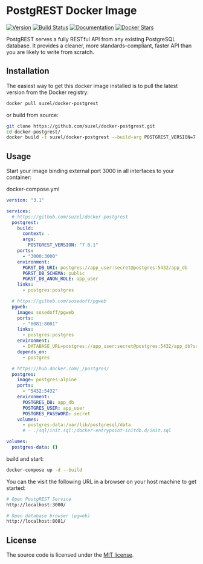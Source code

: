 # PostgREST Docker Image

[![Version](https://img.shields.io/badge/version-7.0.1-blue.svg?style=flat-square)](https://github.com/begriffs/postgrest/tree/master "Version : 7.0.1")
[![Build Status](https://img.shields.io/travis/suzel/docker-postgrest/master?style=flat-square)](https://travis-ci.org/suzel/docker-postgrest "Travis CI")
[![Documentation](https://img.shields.io/badge/docs-latest-brightgreen.svg?style=flat-square)](http://postgrest.com "Documentation")
[![Docker Stars](https://img.shields.io/docker/pulls/suzel/docker-postgrest.svg?style=flat-square)](https://hub.docker.com/r/suzel/docker-postgrest/ "Docker Pulls")

PostgREST serves a fully RESTful API from any existing PostgreSQL database.
It provides a cleaner, more standards-compliant, faster API than you are likely to write from scratch.

## Installation

The easiest way to get this docker image installed is to pull the latest version from the Docker registry:

```sh
docker pull suzel/docker-postgrest
```

or build from source:

```sh
git clone https://github.com/suzel/docker-postgrest.git
cd docker-postgrest/
docker build -t suzel/docker-postgrest --build-arg POSTGREST_VERSION=7.0.1 .
```

## Usage

Start your image binding external port 3000 in all interfaces to your container:

docker-compose.yml

```yml
version: "3.1"

services:
  # https://github.com/suzel/docker-postgrest
  postgrest:
    build:
      context: .
      args:
        POSTGREST_VERSION: "7.0.1"
    ports:
      - "3000:3000"
    environment:
      PGRST_DB_URI: postgres://app_user:secret@postgres:5432/app_db
      PGRST_DB_SCHEMA: public
      PGRST_DB_ANON_ROLE: app_user
    links:
      - postgres:postgres

  # https://github.com/sosedoff/pgweb
  pgweb:
    image: sosedoff/pgweb
    ports:
      - "8081:8081"
    links:
      - postgres:postgres
    environment:
      - DATABASE_URL=postgres://app_user:secret@postgres:5432/app_db?sslmode=disable
    depends_on:
      - postgres

  # https://hub.docker.com/_/postgres/
  postgres:
    image: postgres:alpine
    ports:
      - "5432:5432"
    environment:
      POSTGRES_DB: app_db
      POSTGRES_USER: app_user
      POSTGRES_PASSWORD: secret
    volumes:
      - postgres-data:/var/lib/postgresql/data
      # - ./sql/init.sql:/docker-entrypoint-initdb.d/init.sql

volumes:
  postgres-data: {}
```

build and start:

```sh
docker-compose up -d --build
```

You can the visit the following URL in a browser on your host machine to get started:

```sh
# Open PostgREST Service
http://localhost:3000/

# Open database browser (pgweb)
http://localhost:8081/
```

## License

The source code is licensed under the [MIT license](LICENSE).
